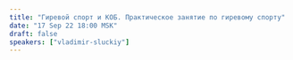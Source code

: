 ```yaml
---
title: "Гиревой спорт и КОБ. Практическое занятие по гиревому спорту"
date: "17 Sep 22 18:00 MSK"
draft: false
speakers: ["vladimir-sluckiy"]
---
```

